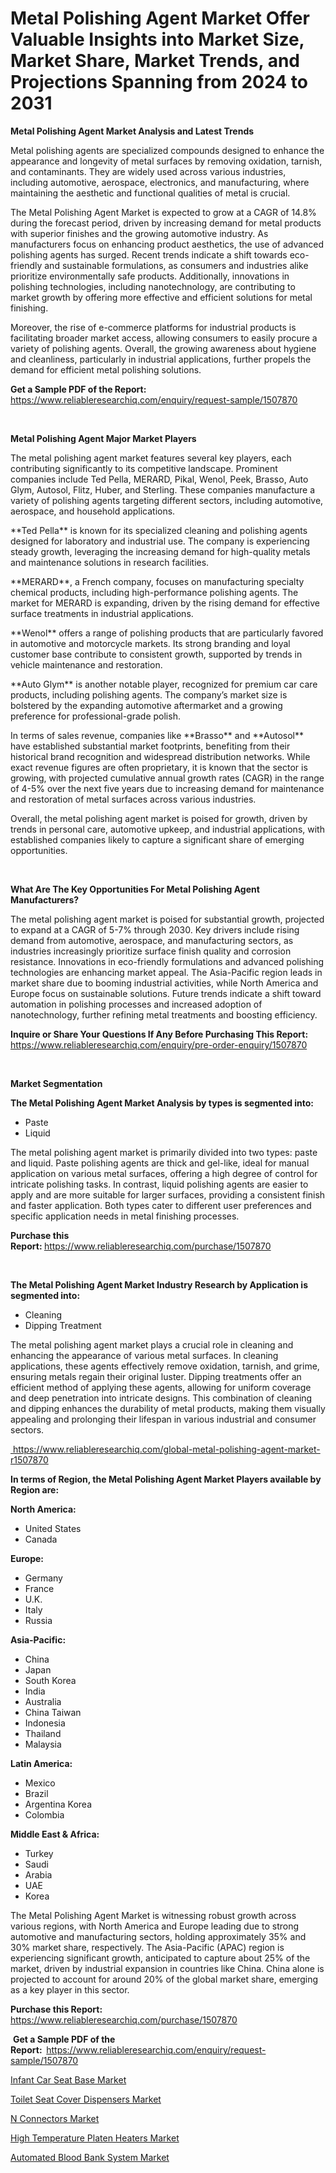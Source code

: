 <p><h1>Metal Polishing Agent Market Offer Valuable Insights into Market Size, Market Share, Market Trends, and Projections Spanning from 2024 to 2031</h1></p><p><strong>Metal Polishing Agent Market Analysis and Latest Trends</strong></p>
<p><p>Metal polishing agents are specialized compounds designed to enhance the appearance and longevity of metal surfaces by removing oxidation, tarnish, and contaminants. They are widely used across various industries, including automotive, aerospace, electronics, and manufacturing, where maintaining the aesthetic and functional qualities of metal is crucial.</p><p>The Metal Polishing Agent Market is expected to grow at a CAGR of 14.8% during the forecast period, driven by increasing demand for metal products with superior finishes and the growing automotive industry. As manufacturers focus on enhancing product aesthetics, the use of advanced polishing agents has surged. Recent trends indicate a shift towards eco-friendly and sustainable formulations, as consumers and industries alike prioritize environmentally safe products. Additionally, innovations in polishing technologies, including nanotechnology, are contributing to market growth by offering more effective and efficient solutions for metal finishing. </p><p>Moreover, the rise of e-commerce platforms for industrial products is facilitating broader market access, allowing consumers to easily procure a variety of polishing agents. Overall, the growing awareness about hygiene and cleanliness, particularly in industrial applications, further propels the demand for efficient metal polishing solutions.</p></p>
<p><strong>Get a Sample PDF of the Report:&nbsp;</strong> <a href="https://www.reliableresearchiq.com/enquiry/request-sample/1507870">https://www.reliableresearchiq.com/enquiry/request-sample/1507870</a></p>
<p>&nbsp;</p>
<p><strong>Metal Polishing Agent Major Market Players</strong></p>
<p><p>The metal polishing agent market features several key players, each contributing significantly to its competitive landscape. Prominent companies include Ted Pella, MERARD, Pikal, Wenol, Peek, Brasso, Auto Glym, Autosol, Flitz, Huber, and Sterling. These companies manufacture a variety of polishing agents targeting different sectors, including automotive, aerospace, and household applications.</p><p>**Ted Pella** is known for its specialized cleaning and polishing agents designed for laboratory and industrial use. The company is experiencing steady growth, leveraging the increasing demand for high-quality metals and maintenance solutions in research facilities.</p><p>**MERARD**, a French company, focuses on manufacturing specialty chemical products, including high-performance polishing agents. The market for MERARD is expanding, driven by the rising demand for effective surface treatments in industrial applications.</p><p>**Wenol** offers a range of polishing products that are particularly favored in automotive and motorcycle markets. Its strong branding and loyal customer base contribute to consistent growth, supported by trends in vehicle maintenance and restoration.</p><p>**Auto Glym** is another notable player, recognized for premium car care products, including polishing agents. The company’s market size is bolstered by the expanding automotive aftermarket and a growing preference for professional-grade polish.</p><p>In terms of sales revenue, companies like **Brasso** and **Autosol** have established substantial market footprints, benefiting from their historical brand recognition and widespread distribution networks. While exact revenue figures are often proprietary, it is known that the sector is growing, with projected cumulative annual growth rates (CAGR) in the range of 4-5% over the next five years due to increasing demand for maintenance and restoration of metal surfaces across various industries.</p><p>Overall, the metal polishing agent market is poised for growth, driven by trends in personal care, automotive upkeep, and industrial applications, with established companies likely to capture a significant share of emerging opportunities.</p></p>
<p>&nbsp;</p>
<p><strong>What Are The Key Opportunities For Metal Polishing Agent Manufacturers?</strong></p>
<p><p>The metal polishing agent market is poised for substantial growth, projected to expand at a CAGR of 5-7% through 2030. Key drivers include rising demand from automotive, aerospace, and manufacturing sectors, as industries increasingly prioritize surface finish quality and corrosion resistance. Innovations in eco-friendly formulations and advanced polishing technologies are enhancing market appeal. The Asia-Pacific region leads in market share due to booming industrial activities, while North America and Europe focus on sustainable solutions. Future trends indicate a shift toward automation in polishing processes and increased adoption of nanotechnology, further refining metal treatments and boosting efficiency.</p></p>
<p><strong>Inquire or Share Your Questions If Any Before Purchasing This Report:</strong> <a href="https://www.reliableresearchiq.com/enquiry/pre-order-enquiry/1507870">https://www.reliableresearchiq.com/enquiry/pre-order-enquiry/1507870</a></p>
<p>&nbsp;</p>
<p><strong>Market Segmentation</strong></p>
<p><strong>The Metal Polishing Agent Market Analysis by types is segmented into:</strong></p>
<p><ul><li>Paste</li><li>Liquid</li></ul></p>
<p><p>The metal polishing agent market is primarily divided into two types: paste and liquid. Paste polishing agents are thick and gel-like, ideal for manual application on various metal surfaces, offering a high degree of control for intricate polishing tasks. In contrast, liquid polishing agents are easier to apply and are more suitable for larger surfaces, providing a consistent finish and faster application. Both types cater to different user preferences and specific application needs in metal finishing processes.</p></p>
<p><strong>Purchase this Report:&nbsp;</strong><a href="https://www.reliableresearchiq.com/purchase/1507870">https://www.reliableresearchiq.com/purchase/1507870</a></p>
<p>&nbsp;</p>
<p><strong>The Metal Polishing Agent Market Industry Research by Application is segmented into:</strong></p>
<p><ul><li>Cleaning</li><li>Dipping Treatment</li></ul></p>
<p><p>The metal polishing agent market plays a crucial role in cleaning and enhancing the appearance of various metal surfaces. In cleaning applications, these agents effectively remove oxidation, tarnish, and grime, ensuring metals regain their original luster. Dipping treatments offer an efficient method of applying these agents, allowing for uniform coverage and deep penetration into intricate designs. This combination of cleaning and dipping enhances the durability of metal products, making them visually appealing and prolonging their lifespan in various industrial and consumer sectors.</p></p>
<p><a href="https://www.reliableresearchiq.com/global-metal-polishing-agent-market-r1507870">&nbsp;https://www.reliableresearchiq.com/global-metal-polishing-agent-market-r1507870</a></p>
<p><strong>In terms of Region, the Metal Polishing Agent Market Players available by Region are:</strong></p>
<p>
    <p> <strong> North America: </strong>
        <ul>
            <li>United States</li>
            <li>Canada</li>
        </ul>
        </p> 
    <p> <strong> Europe: </strong>
        <ul>
            <li>Germany</li>
            <li>France</li>
            <li>U.K.</li>
            <li>Italy</li>
            <li>Russia</li>
        </ul>
        </p> 
    <p> <strong> Asia-Pacific: </strong>
        <ul>
            <li>China</li>
            <li>Japan</li>
            <li>South Korea</li>
            <li>India</li>
            <li>Australia</li>
            <li>China Taiwan</li>
            <li>Indonesia</li>
            <li>Thailand</li>
            <li>Malaysia</li>
        </ul>
        </p> 
    <p> <strong> Latin America: </strong>
        <ul>
            <li>Mexico</li>
            <li>Brazil</li>
            <li>Argentina Korea</li>
            <li>Colombia</li>
        </ul>
        </p> 
    <p> <strong> Middle East & Africa: </strong>
        <ul>
            <li>Turkey</li>
            <li>Saudi</li>
            <li>Arabia</li>
            <li>UAE</li>
            <li>Korea</li>
        </ul>
    </p>
    </p>
<p><p>The Metal Polishing Agent Market is witnessing robust growth across various regions, with North America and Europe leading due to strong automotive and manufacturing sectors, holding approximately 35% and 30% market share, respectively. The Asia-Pacific (APAC) region is experiencing significant growth, anticipated to capture about 25% of the market, driven by industrial expansion in countries like China. China alone is projected to account for around 20% of the global market share, emerging as a key player in this sector.</p></p>
<p><strong>Purchase this Report: </strong><a href="https://www.reliableresearchiq.com/purchase/1507870">https://www.reliableresearchiq.com/purchase/1507870</a></p>
<p>&nbsp;<strong>Get a Sample PDF of the Report:&nbsp;&nbsp;</strong><a href="https://www.reliableresearchiq.com/enquiry/request-sample/1507870">https://www.reliableresearchiq.com/enquiry/request-sample/1507870</a></p>
<p><strong></strong></p>
<p><p><a href="https://issuu.com/reportprime-2/docs/infant-car-seat-base-market-size-20_f8628030847163">Infant Car Seat Base Market</a></p><p><a href="https://issuu.com/reportprime-2/docs/toilet-seat-cover-dispensers-market_5624c30f8d8cbc">Toilet Seat Cover Dispensers Market</a></p><p><a href="https://www.linkedin.com/pulse/n-connectors-market-outlook-complete-industry-analysis-2024-mmjxe?trackingId=jrJZ073dSqmzklwdt6nOFA%3D%3D">N Connectors Market</a></p><p><a href="https://medium.com/@gerardbarnes29/high-temperature-platen-heaters-industry-analysis-report-its-market-size-share-trends-by-5a75a96f92c3">High Temperature Platen Heaters Market</a></p><p><a href="https://www.linkedin.com/pulse/global-automated-blood-bank-system-market-focus-product-type-i1mme?trackingId=vIvzFFFdSxWSZT%2F%2FYCqHlg%3D%3D">Automated Blood Bank System Market</a></p></p>